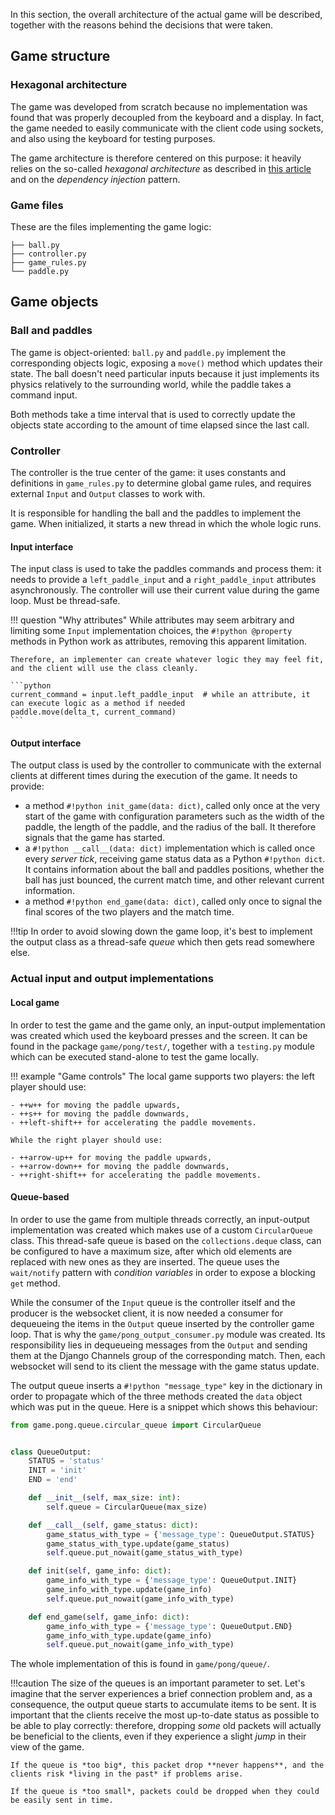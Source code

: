 In this section, the overall architecture of the actual game will be described, together with the reasons behind the
decisions that were taken.

## Game structure

### Hexagonal architecture
The game was developed from scratch because no implementation was found that was properly decoupled from the keyboard
and a display. In fact, the game needed to easily communicate with the client code using sockets, and also using the
keyboard for testing purposes.

The game architecture is therefore centered on this purpose: it heavily relies on the so-called *hexagonal architecture*
as described in [this article](https://www.viewfromthecodeface.com/portfolio/clean-code-hexagonal-architecture/) and on
the *dependency injection* pattern.

### Game files

These are the files implementing the game logic:

```
├── ball.py
├── controller.py
├── game_rules.py
└── paddle.py
```

## Game objects

### Ball and paddles

The game is object-oriented: `ball.py` and `paddle.py` implement the corresponding objects logic, exposing a `move()`
method which updates their state. The ball doesn't need particular inputs because it just implements its physics
relatively to the surrounding world, while the paddle takes a command input.

Both methods take a time interval that is used to correctly update the objects state according to the amount of time
elapsed since the last call. 

### Controller

The controller is the true center of the game: it uses constants and definitions in `game_rules.py` to determine global
game rules, and requires external `Input` and `Output` classes to work with. 

It is responsible for handling the ball and the paddles to implement the game. When initialized, it starts a new thread
in which the whole logic runs.

#### Input interface

The input class is used to take the paddles commands and process them: it needs to provide a `left_paddle_input` and a
`right_paddle_input` attributes asynchronously. The controller will use their current value during the game loop.
Must be thread-safe.

!!! question "Why attributes"
    While attributes may seem arbitrary and limiting some `Input` implementation choices, the `#!python @property` methods
    in Python work as attributes, removing this apparent limitation.

    Therefore, an implementer can create whatever logic they may feel fit, and the client will use the class cleanly.

    ```python
    current_command = input.left_paddle_input  # while an attribute, it can execute logic as a method if needed
    paddle.move(delta_t, current_command)
    ```

#### Output interface

The output class is used by the controller to communicate with the external clients at different times
during the execution of the game.
It needs to provide:

- a method `#!python init_game(data: dict)`, called only once at the very start of the game with configuration parameters 
  such as the width of the paddle, the length of the paddle, and the radius of the ball. It therefore signals that the game
  has started.
- a `#!python __call__(data: dict)` implementation which is called once every *server tick*, receiving game status data
  as a Python `#!python dict`. It contains information about the ball and paddles positions, whether the ball has just bounced,
  the current match time, and other relevant current information.
- a method `#!python end_game(data: dict)`, called only once to signal the final scores of the two players and
  the match time.
  
!!!tip 
    In order to avoid slowing down the game loop, it's best to implement the output class as a thread-safe *queue*
    which then gets read somewhere else.

### Actual input and output implementations

#### Local game

In order to test the game and the game only, an input-output implementation was created which used the keyboard presses
and the screen. It can be found in the package `game/pong/test/`, together with a `testing.py` module which can be
executed stand-alone to test the game locally. 

!!! example "Game controls"
    The local game supports two players: the left player should use:

    - ++w++ for moving the paddle upwards,
    - ++s++ for moving the paddle downwards,
    - ++left-shift++ for accelerating the paddle movements.
    
    While the right player should use:

    - ++arrow-up++ for moving the paddle upwards,
    - ++arrow-down++ for moving the paddle downwards,
    - ++right-shift++ for accelerating the paddle movements.

#### Queue-based 

In order to use the game from multiple threads correctly, an input-output implementation was created which makes use of
a custom `CircularQueue` class. This thread-safe queue is based on the `collections.deque` class,
can be configured to have a maximum size, after which old elements are replaced with new ones as they are inserted.
The queue uses the `wait/notify` pattern with *condition variables* in order to expose a blocking `get` method.

While the consumer of the `Input` queue is the controller itself and the producer is the websocket client,
it is now needed a consumer for dequeueing the items in the `Output` queue inserted by the controller game loop.
That is why the `game/pong_output_consumer.py` module was created. Its responsibility lies in dequeueing messages from
the `Output` and sending them at the Django Channels group of the corresponding match. Then, each websocket will send
to its client the message with the game status update.

The output queue inserts a `#!python "message_type"` key in the dictionary in order to propagate which of the
three methods created the `data` object which was put in the queue.
Here is a snippet which shows this behaviour:

```python
from game.pong.queue.circular_queue import CircularQueue


class QueueOutput:
    STATUS = 'status'
    INIT = 'init'
    END = 'end'

    def __init__(self, max_size: int):
        self.queue = CircularQueue(max_size)

    def __call__(self, game_status: dict):
        game_status_with_type = {'message_type': QueueOutput.STATUS}
        game_status_with_type.update(game_status)
        self.queue.put_nowait(game_status_with_type)

    def init(self, game_info: dict):
        game_info_with_type = {'message_type': QueueOutput.INIT}
        game_info_with_type.update(game_info)
        self.queue.put_nowait(game_info_with_type)

    def end_game(self, game_info: dict):
        game_info_with_type = {'message_type': QueueOutput.END}
        game_info_with_type.update(game_info)
        self.queue.put_nowait(game_info_with_type)
```

The whole implementation of this is found in `game/pong/queue/`.

!!!caution
    The size of the queues is an important parameter to set. Let's imagine that the server experiences a brief connection
    problem and, as a consequence, the output queue starts to accumulate items to be sent. It is important that the clients
    receive the most up-to-date status as possible to be able to play correctly: therefore, dropping *some* old packets
    will actually be beneficial to the clients, even if they experience a slight *jump* in their view of the game.

    If the queue is *too big*, this packet drop **never happens**, and the clients risk *living in the past* if problems arise.

    If the queue is *too small*, packets could be dropped when they could be easily sent in time.

